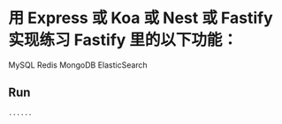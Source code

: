 # 用 Express 或 Koa 或 Nest 或 Fastify 实现练习 Fastify 里的以下功能：

MySQL
Redis
MongoDB
ElasticSearch

## Run 
```
......
```
